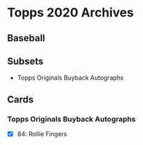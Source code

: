 # Topps 2020 Archives
## Baseball

## Subsets

- Topps Originals Buyback Autographs

## Cards

### Topps Originals Buyback Autographs
- [x] 84: Rollie Fingers<br>
